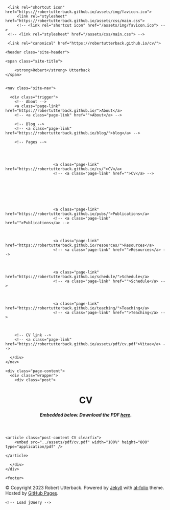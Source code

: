 <!DOCTYPE html>
<html>

  <head>
  <meta charset="utf-8">
  <meta name="viewport" content="width=device-width initial-scale=1" />
  <meta http-equiv="X-UA-Compatible" content="IE=edge">

  <title>Robert Utterback | CV</title>
<meta name="description" content="A simple, whitespace theme for academics. Based on [*folio](https://github.com/bogoli/-folio) design.
">

     <link rel="shortcut icon" href="https://robertutterback.github.io/assets/img/favicon.ico">
		 <link rel="stylesheet" href="https://robertutterback.github.io/assets/css/main.css">
		 <!-- <link rel="shortcut icon" href="/assets/img/favicon.ico"> -->
     <!-- <link rel="stylesheet" href="/assets/css/main.css"> -->

     <link rel="canonical" href="https://robertutterback.github.io/cv/">
</head>


  <body>

    <header class="site-header">

  <div class="wrapper">


    <span class="site-title">

        <strong>Robert</strong> Utterback
    </span>


    <nav class="site-nav">

      <div class="trigger">
        <!-- About -->
        <a class="page-link" href="https://robertutterback.github.io/">About</a>
        <!-- <a class="page-link" href="">About</a> -->

        <!-- Blog -->
        <!-- <a class="page-link" href="https://robertutterback.github.io/blog/">blog</a> -->

        <!-- Pages -->




						 <a class="page-link" href="https://robertutterback.github.io/cv/">CV</a>
						 <!-- <a class="page-link" href="">CV</a> -->







						 <a class="page-link" href="https://robertutterback.github.io/pubs/">Publications</a>
						 <!-- <a class="page-link" href="">Publications</a> -->



						 <a class="page-link" href="https://robertutterback.github.io/resources/">Resources</a>
						 <!-- <a class="page-link" href="">Resources</a> -->



						 <a class="page-link" href="https://robertutterback.github.io/schedule/">Schedule</a>
						 <!-- <a class="page-link" href="">Schedule</a> -->



						 <a class="page-link" href="https://robertutterback.github.io/teaching/">Teaching</a>
						 <!-- <a class="page-link" href="">Teaching</a> -->



        <!-- CV link -->
        <!-- <a class="page-link" href="https://robertutterback.github.io/assets/pdf/cv.pdf">Vitae</a> -->

      </div>
    </nav>

  </div>

</header>



    <div class="page-content">
      <div class="wrapper">
        <div class="post">

  <header class="post-header">
    <h1 class="post-title">CV</h1>
		<h5 class="post-description">Embedded below. Download the PDF <a href="../assets/pdf/cv.pdf">here</a>.</h5>
  </header>

	<article class="post-content CV clearfix">
		<embed src="../assets/pdf/cv.pdf" width="100%" height="800" type="application/pdf" />

<!-- <iframe src="assets/pdf/cv.pdfdocs.google.com/viewer?url=https://dl.dropboxusercontent.com/s/m9yjufcvb5sg8tc/mayfield-cv-2015.pdf?dl=0&amp;hl=en_US&amp;embedded=true" class="gde-frame" style="width:100%; height:800px; border: none;" scrolling="no"></iframe> -->

	</article>






</div>

      </div>
    </div>

    <footer>

  <div class="wrapper">
    &copy; Copyright 2023 Robert Utterback.
    Powered by <a href="http://jekyllrb.com/" target="_blank">Jekyll</a> with <a href="https://github.com/alshedivat/al-folio">al-folio</a> theme. Hosted by <a href="https://pages.github.com/" target="_blank">GitHub Pages</a>.


  </div>

</footer>


    <!-- Load jQuery -->
<script src="//code.jquery.com/jquery-1.12.4.min.js"></script>

<!-- Load Common JS -->
<script src="https://robertutterback.github.io/assets/js/common.js"></script>


<!-- Load KaTeX -->
<link rel="stylesheet" href="//cdnjs.cloudflare.com/ajax/libs/KaTeX/0.7.1/katex.min.css">
<script src="//cdnjs.cloudflare.com/ajax/libs/KaTeX/0.7.1/katex.min.js"></script>
<!-- <script src="/assets/js/katex.js"></script> -->
<script src="https://robertutterback.github.io/assets/js/katex.js"></script>




<!-- Include custom icon fonts -->
<link rel="stylesheet" href="https://robertutterback.github.io/assets/css/font-awesome.min.css">
<link rel="stylesheet" href="https://robertutterback.github.io/assets/css/academicons.min.css">

<!-- <link rel="stylesheet" href="/assets/css/font-awesome.min.css"> -->
<!-- <link rel="stylesheet" href="/assets/css/academicons.min.css"> -->


<!-- Google Analytics -->
<!-- <script> -->
<!-- (function(i,s,o,g,r,a,m){i['GoogleAnalyticsObject']=r;i[r]=i[r]||function(){ -->
<!-- (i[r].q=i[r].q||[]).push(arguments)},i[r].l=1*new Date();a=s.createElement(o), -->
<!-- m=s.getElementsByTagName(o)[0];a.async=1;a.src=g;m.parentNode.insertBefore(a,m) -->
<!-- })(window,document,'script','//www.google-analytics.com/analytics.js','ga'); -->

<!-- ga('create', 'UA-XXXXXXXX-X', 'auto'); -->
<!-- ga('send', 'pageview'); -->
<!-- </script> -->


  </body>

</html>

